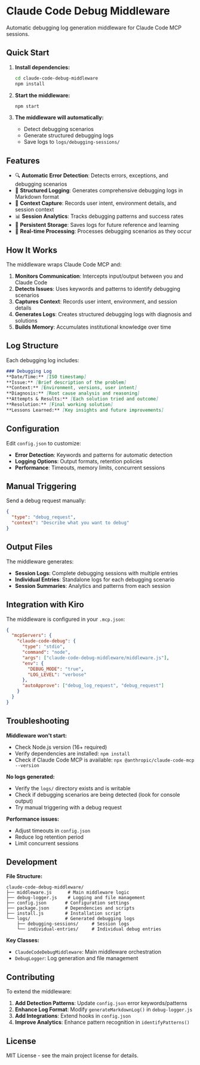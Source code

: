 # Claude Code Debug Middleware

Automatic debugging log generation middleware for Claude Code MCP sessions.

## Quick Start

1. **Install dependencies:**
   ```bash
   cd claude-code-debug-middleware
   npm install
   ```

2. **Start the middleware:**
   ```bash
   npm start
   ```

3. **The middleware will automatically:**
   - Detect debugging scenarios
   - Generate structured debugging logs
   - Save logs to `logs/debugging-sessions/`

## Features

- 🔍 **Automatic Error Detection**: Detects errors, exceptions, and debugging scenarios
- 📝 **Structured Logging**: Generates comprehensive debugging logs in Markdown format
- 🎯 **Context Capture**: Records user intent, environment details, and session context
- 📊 **Session Analytics**: Tracks debugging patterns and success rates
- 💾 **Persistent Storage**: Saves logs for future reference and learning
- 🔄 **Real-time Processing**: Processes debugging scenarios as they occur

## How It Works

The middleware wraps Claude Code MCP and:

1. **Monitors Communication**: Intercepts input/output between you and Claude Code
2. **Detects Issues**: Uses keywords and patterns to identify debugging scenarios
3. **Captures Context**: Records user intent, environment, and session details
4. **Generates Logs**: Creates structured debugging logs with diagnosis and solutions
5. **Builds Memory**: Accumulates institutional knowledge over time

## Log Structure

Each debugging log includes:

```markdown
### Debugging Log
**Date/Time:** [ISO timestamp]
**Issue:** [Brief description of the problem]
**Context:** [Environment, versions, user intent]
**Diagnosis:** [Root cause analysis and reasoning]
**Attempts & Results:** [Each solution tried and outcome]
**Resolution:** [Final working solution]
**Lessons Learned:** [Key insights and future improvements]
```

## Configuration

Edit `config.json` to customize:

- **Error Detection**: Keywords and patterns for automatic detection
- **Logging Options**: Output formats, retention policies
- **Performance**: Timeouts, memory limits, concurrent sessions

## Manual Triggering

Send a debug request manually:

```json
{
  "type": "debug_request",
  "context": "Describe what you want to debug"
}
```

## Output Files

The middleware generates:

- **Session Logs**: Complete debugging sessions with multiple entries
- **Individual Entries**: Standalone logs for each debugging scenario
- **Session Summaries**: Analytics and patterns from each session

## Integration with Kiro

The middleware is configured in your `.mcp.json`:

```json
{
  "mcpServers": {
    "claude-code-debug": {
      "type": "stdio",
      "command": "node",
      "args": ["claude-code-debug-middleware/middleware.js"],
      "env": {
        "DEBUG_MODE": "true",
        "LOG_LEVEL": "verbose"
      },
      "autoApprove": ["debug_log_request", "debug_request"]
    }
  }
}
```

## Troubleshooting

**Middleware won't start:**
- Check Node.js version (16+ required)
- Verify dependencies are installed: `npm install`
- Check if Claude Code MCP is available: `npx @anthropic/claude-code-mcp --version`

**No logs generated:**
- Verify the `logs/` directory exists and is writable
- Check if debugging scenarios are being detected (look for console output)
- Try manual triggering with a debug request

**Performance issues:**
- Adjust timeouts in `config.json`
- Reduce log retention period
- Limit concurrent sessions

## Development

**File Structure:**
```
claude-code-debug-middleware/
├── middleware.js      # Main middleware logic
├── debug-logger.js    # Logging and file management
├── config.json       # Configuration settings
├── package.json      # Dependencies and scripts
├── install.js        # Installation script
└── logs/             # Generated debugging logs
    ├── debugging-sessions/     # Session logs
    └── individual-entries/     # Individual debug entries
```

**Key Classes:**
- `ClaudeCodeDebugMiddleware`: Main middleware orchestration
- `DebugLogger`: Log generation and file management

## Contributing

To extend the middleware:

1. **Add Detection Patterns**: Update `config.json` error keywords/patterns
2. **Enhance Log Format**: Modify `generateMarkdownLog()` in `debug-logger.js`
3. **Add Integrations**: Extend hooks in `config.json`
4. **Improve Analytics**: Enhance pattern recognition in `identifyPatterns()`

## License

MIT License - see the main project license for details.
